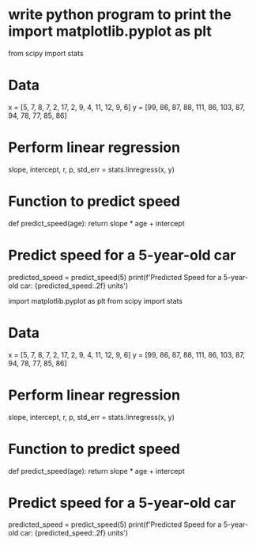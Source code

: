 # write python program to print the import matplotlib.pyplot as plt
from scipy import stats

# Data
x = [5, 7, 8, 7, 2, 17, 2, 9, 4, 11, 12, 9, 6]
y = [99, 86, 87, 88, 111, 86, 103, 87, 94, 78, 77, 85, 86]

# Perform linear regression
slope, intercept, r, p, std_err = stats.linregress(x, y)

# Function to predict speed
def predict_speed(age):
    return slope * age + intercept

# Predict speed for a 5-year-old car
predicted_speed = predict_speed(5)
print(f'Predicted Speed for a 5-year-old car: {predicted_speed:.2f} units')

import matplotlib.pyplot as plt
from scipy import stats

# Data
x = [5, 7, 8, 7, 2, 17, 2, 9, 4, 11, 12, 9, 6]
y = [99, 86, 87, 88, 111, 86, 103, 87, 94, 78, 77, 85, 86]

# Perform linear regression
slope, intercept, r, p, std_err = stats.linregress(x, y)

# Function to predict speed
def predict_speed(age):
    return slope * age + intercept

# Predict speed for a 5-year-old car
predicted_speed = predict_speed(5)
print(f'Predicted Speed for a 5-year-old car: {predicted_speed:.2f} units')
